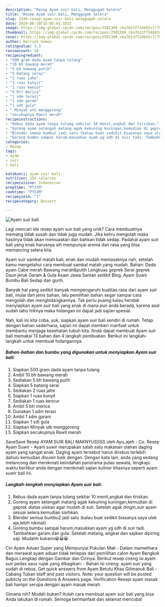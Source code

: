 ```yaml
---
description: "Resep Ayam suir bali, Menggugah Selera"
title: "Resep Ayam suir bali, Menggugah Selera"
slug: 2248-resep-ayam-suir-bali-menggugah-selera
date: 2020-06-18T15:05:01.102Z
image: https://img-global.cpcdn.com/recipes/2581309_c6a7b13ff24b93c7/751x532cq70/ayam-suir-bali-foto-resep-utama.jpg
thumbnail: https://img-global.cpcdn.com/recipes/2581309_c6a7b13ff24b93c7/751x532cq70/ayam-suir-bali-foto-resep-utama.jpg
cover: https://img-global.cpcdn.com/recipes/2581309_c6a7b13ff24b93c7/751x532cq70/ayam-suir-bali-foto-resep-utama.jpg
author: Harriet Gomez
ratingvalue: 3.3
reviewcount: 10
recipeingredient:
- "500 gram dada ayam tanpa tulang"
- "10 bh bawang merah"
- "5 bh bawang putih"
- "5 batang serai"
- "2 ruas jahe"
- "1 ruas kunyit"
- "1 ruas kencur"
- "5 btr merica"
- "1 sdm terasi"
- "1 sdm garam"
- "1 sdt gula"
- " Minyak utk menggoreng"
- "secukupnya Rawit merah"
recipeinstructions:
- "Rebus dada ayam tanpa tulang sekitar 10 menit,angkat dan tiriskan."
- "Goreng ayam setengah matang agak kekuning kuningan,kemudian di geprek diatas ulekan agar mudah di suir. Setelah agak dingin,suir ayam sesuai selera.kemudian sisihkan."
- "Blender semua bumbu2 jadi satu (kalau buat sedikit biasanya saya ulek aja,lebih nikmat)"
- "Goreng bumbu sampai harum,masukkan ayam yg sdh di suir tadi. Tambahkan garam dan gula. Setelah matang, angkat dan sajikan dipiring saji. Mudahh bukann😀😀😀"
categories:
- Resep
tags:
- ayam
- suir
- bali

katakunci: ayam suir bali 
nutrition: 154 calories
recipecuisine: Indonesian
preptime: "PT37M"
cooktime: "PT53M"
recipeyield: "1"
recipecategory: Dessert

---
```



![Ayam suir bali](https://img-global.cpcdn.com/recipes/2581309_c6a7b13ff24b93c7/751x532cq70/ayam-suir-bali-foto-resep-utama.jpg)

Lagi mencari ide resep ayam suir bali yang unik? Cara membuatnya memang tidak susah dan tidak juga mudah. Jika keliru mengolah maka hasilnya tidak akan memuaskan dan bahkan tidak sedap. Padahal ayam suir bali yang enak harusnya sih mempunyai aroma dan rasa yang bisa memancing selera kita.

Ayam suir sambal matah bali, enak dan mudah memasaknya nah, setelah kamu mengetahui cara membuat sambal matah yang mudah. Bahan: Dada ayam Cabe merah Bawang merah&amp;putih Lengkuas geprek Serai geprek Daun jeruk Garam &amp; Gula Asam Jawa Santan sedikit Blog. Ayam Suwir Bumbu Bali Sedap dan gurih.

Banyak hal yang sedikit banyak mempengaruhi kualitas rasa dari ayam suir bali, mulai dari jenis bahan, lalu pemilihan bahan segar sampai cara mengolah dan menghidangkannya. Tak perlu pusing kalau hendak menyiapkan ayam suir bali yang enak di mana pun anda berada, karena asal sudah tahu triknya maka hidangan ini dapat jadi sajian spesial.


Nah, kali ini kita coba, yuk, siapkan ayam suir bali sendiri di rumah. Tetap dengan bahan sederhana, sajian ini dapat memberi manfaat untuk membantu menjaga kesehatan tubuh kita. Anda dapat membuat Ayam suir bali memakai 13 bahan dan 4 langkah pembuatan. Berikut ini langkah-langkah untuk membuat hidangannya.

<!--inarticleads1-->

##### Bahan-bahan dan bumbu yang digunakan untuk menyiapkan Ayam suir bali:

1. Siapkan 500 gram dada ayam tanpa tulang
1. Ambil 10 bh bawang merah
1. Sediakan 5 bh bawang putih
1. Siapkan 5 batang serai
1. Sediakan 2 ruas jahe
1. Siapkan 1 ruas kunyit
1. Sediakan 1 ruas kencur
1. Ambil 5 btr merica
1. Gunakan 1 sdm terasi
1. Ambil 1 sdm garam
1. Siapkan 1 sdt gula
1. Siapkan  Minyak utk menggoreng
1. Siapkan secukupnya Rawit merah


SaveSave Resep AYAM SUIR BALI MAKNYUSSSS oleh Ayu_ajeh - Co. Resep Ayam Suwir - Ayam suwir merupakan salah satu makanan olahan daging ayam yang sangat enak. Daging ayam tersebut harus direbus terlebih dahulu kemudian disuwir baik dengan. Dengan kata lain, anda yang sedang melancong dan menikmati keindahan panorama pulau sewata, lengkapi waktu berlibur anda dengan menikmati sajian kuliner khasnya seperti ayam suwir bali ini. 

<!--inarticleads2-->

##### Langkah-langkah menyiapkan Ayam suir bali:

1. Rebus dada ayam tanpa tulang sekitar 10 menit,angkat dan tiriskan.
1. Goreng ayam setengah matang agak kekuning kuningan,kemudian di geprek diatas ulekan agar mudah di suir. Setelah agak dingin,suir ayam sesuai selera.kemudian sisihkan.
1. Blender semua bumbu2 jadi satu (kalau buat sedikit biasanya saya ulek aja,lebih nikmat)
1. Goreng bumbu sampai harum,masukkan ayam yg sdh di suir tadi. Tambahkan garam dan gula. Setelah matang, angkat dan sajikan dipiring saji. Mudahh bukann😀😀😀


Ciri Ayam Aduan Super yang Mempunyai Pukulan Mati - Dalam memelihara dan merawat ayam aduan tidak terlepas dari pemilihan calon Ayam Bangkok Bagus Lengkap dengan Gambar dan Cirinya. Berikut resep cireng isi ayam suir pedas saus rujak yang dibagikan: - Bahan isi cireng: ayam suir yang sudah di rebus. Get quick answers from Ayam Betutu Khas Gilimanuk Bali - Cabang Tuban staff and past visitors. Note: your question will be posted publicly on the Questions &amp; Answers page. Verification Resepi ayam masak bali hampir serupa dengan ayam masak merah. 

Gimana nih? Mudah bukan? Itulah cara membuat ayam suir bali yang bisa Anda lakukan di rumah. Semoga bermanfaat dan selamat mencoba!
